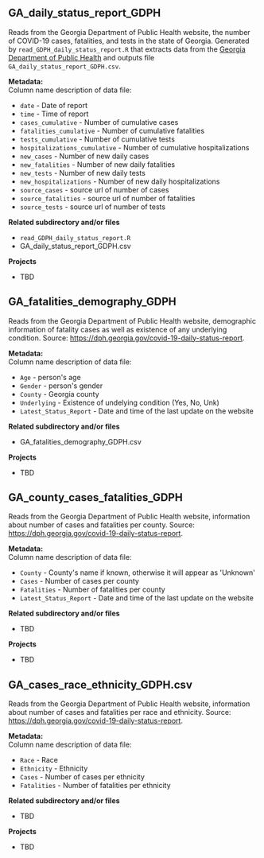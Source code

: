 ## GA_daily_status_report_GDPH
Reads from the Georgia Department of Public Health website, the number of COVID-19 cases, fatalities, and tests in the state of Georgia. Generated by `read_GDPH_daily_status_report.R` that extracts data from the [Georgia Department of Public Health](https://dph.georgia.gov/covid-19-daily-status-report) and outputs file `GA_daily_status_report_GDPH.csv`.

<b>Metadata: </b> </br>
 Column name description of data file:
- `date` - Date of report
- `time` - Time of report
- `cases_cumulative` - Number of cumulative cases
- `fatalities_cumulative` - Number of cumulative fatalities
- `tests_cumulative` - Number of cumulative tests
- `hospitalizations_cumulative` - Number of cumulative hospitalizations
- `new_cases` - Number of new daily cases 
- `new_fatalities` - Number of new daily fatalities
- `new_tests` - Number of new daily tests
- `new_hospitalizations` - Number of new daily hospitalizations
- `source_cases` - source url of number of cases
- `source_fatalities` - source url of number of fatalities
- `source_tests` - source url of number of tests


<b>Related subdirectory and/or files </b>
- `read_GDPH_daily_status_report.R`
- GA_daily_status_report_GDPH.csv

<b>Projects</b>
- TBD

## GA_fatalities_demography_GDPH
Reads from the Georgia Department of Public Health website, demographic information of fatality cases as well as existence of any underlying condition. Source: https://dph.georgia.gov/covid-19-daily-status-report.

<b>Metadata: </b> </br>
 Column name description of data file:
- `Age` - person's age 
- `Gender` - person's gender
- `County` - Georgia county  
- `Underlying` - Existence of undelying condition (Yes, No, Unk)
- `Latest_Status_Report` - Date and time of the last update on the website

<b>Related subdirectory and/or files </b>
- GA_fatalities_demography_GDPH.csv

<b>Projects</b>
- TBD


## GA_county_cases_fatalities_GDPH
Reads from the Georgia Department of Public Health website, information about number of cases and fatalities per county. Source: https://dph.georgia.gov/covid-19-daily-status-report.

<b>Metadata: </b> </br>
 Column name description of data file:
- `County` - County's name if known, otherwise it will appear as 'Unknown'
- `Cases` - Number of cases per county
- `Fatalities` - Number of fatalities per county
- `Latest_Status_Report` - Date and time of the last update on the website

<b>Related subdirectory and/or files </b>
- TBD

<b>Projects</b>
- TBD


## GA_cases_race_ethnicity_GDPH.csv
Reads from the Georgia Department of Public Health website, information about number of cases and fatalities per race and ethnicity. Source: https://dph.georgia.gov/covid-19-daily-status-report.

<b>Metadata: </b> </br>
 Column name description of data file:
- `Race` - Race
- `Ethnicity` - Ethnicity  
- `Cases` - Number of cases per ethnicity 
- `Fatalities` - Number of fatalities per ethnicity 

<b>Related subdirectory and/or files </b>
- TBD

<b>Projects</b>
- TBD